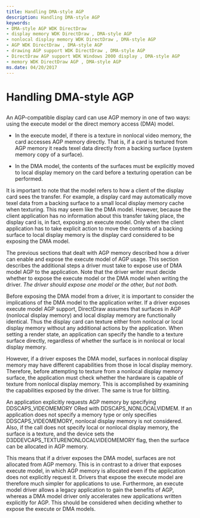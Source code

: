 ```yaml
---
title: Handling DMA-style AGP
description: Handling DMA-style AGP
keywords:
- DMA-style AGP WDK DirectDraw
- display memory WDK DirectDraw , DMA-style AGP
- nonlocal display memory WDK DirectDraw , DMA-style AGP
- AGP WDK DirectDraw , DMA-style AGP
- drawing AGP support WDK DirectDraw , DMA-style AGP
- DirectDraw AGP support WDK Windows 2000 display , DMA-style AGP
- memory WDK DirectDraw AGP , DMA-style AGP
ms.date: 04/20/2017
---
```


# Handling DMA-style AGP


## <span id="ddk_handling_dma_style_agp_gg"></span><span id="DDK_HANDLING_DMA_STYLE_AGP_GG"></span>


An AGP-compatible display card can use AGP memory in one of two ways: using the execute model or the direct memory access (DMA) model.

-   In the execute model, if there is a texture in nonlocal video memory, the card accesses AGP memory directly. That is, if a card is textured from AGP memory it reads texel data directly from a backing surface (system memory copy of a surface).

-   In the DMA model, the contents of the surfaces must be explicitly moved to local display memory on the card before a texturing operation can be performed.

It is important to note that the model refers to how a client of the display card sees the transfer. For example, a display card may automatically move texel data from a backing surface to a small local display memory cache when texturing. This may seem like the DMA model. However, because the client application has no information about this transfer taking place, the display card is, in fact, exposing an execute model. Only when the client application has to take explicit action to move the contents of a backing surface to local display memory is the display card considered to be exposing the DMA model.

The previous sections that dealt with AGP memory described how a driver can enable and expose the execute model of AGP usage. This section describes the additional steps a driver must take to expose use of DMA model AGP to the application. Note that the driver writer must decide whether to expose the execute model or the DMA model when writing the driver. *The driver should expose one model or the other, but not both.*

Before exposing the DMA model from a driver, it is important to consider the implications of the DMA model to the application writer. If a driver exposes execute model AGP support, DirectDraw assumes that surfaces in AGP (nonlocal display memory) and local display memory are functionally identical. Thus the display card can texture either from nonlocal or local display memory without any additional actions by the application. When setting a render state, an application can specify the handle to a texture surface directly, regardless of whether the surface is in nonlocal or local display memory.

However, if a driver exposes the DMA model, surfaces in nonlocal display memory may have different capabilities from those in local display memory. Therefore, before attempting to texture from a nonlocal display memory surface, the application must check whether the hardware is capable of texture from nonlocal display memory. This is accomplished by examining the capabilities exposed by the driver. The same is true for blitting.

An application explicitly requests AGP memory by specifying DDSCAPS\_VIDEOMEMORY ORed with DDSCAPS\_NONLOCALVIDMEM. If an application does not specify a memory type or only specifies DDSCAPS\_VIDEOMEMORY, nonlocal display memory is not considered. Also, if the call does not specify local or nonlocal display memory, the surface is a texture, and the device sets the D3DDEVCAPS\_TEXTURENONLOCALVIDEOMEMORY flag, then the surface can be allocated in AGP memory.

This means that if a driver exposes the DMA model, surfaces are not allocated from AGP memory. This is in contrast to a driver that exposes execute model, in which AGP memory is allocated even if the application does not explicitly request it. Drivers that expose the execute model are therefore much simpler for applications to use. Furthermore, an execute model driver allows a legacy application to gain the benefits of AGP, whereas a DMA model driver only accelerates new applications written explicitly for AGP. This should be considered when deciding whether to expose the execute or DMA models.

 

 






